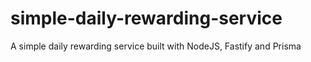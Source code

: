 # simple-daily-rewarding-service
A simple daily rewarding service built with NodeJS, Fastify and Prisma
